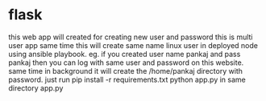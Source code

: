 # flask
this web app will created for creating new user and password
this is multi user app same time this will create same name linux user in deployed node using ansible playbook.
eg. if you created user name pankaj and pass pankaj then you can log with same user and password on this website.
same time in background it will create the /home/pankaj directory with password.
 just run 
 pip install -r requirements.txt
 python app.py 
 in same directory app.py
